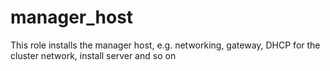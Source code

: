 manager_host
=========

This role installs the manager host,
e.g. networking, gateway, DHCP for the cluster network, install server and so on
